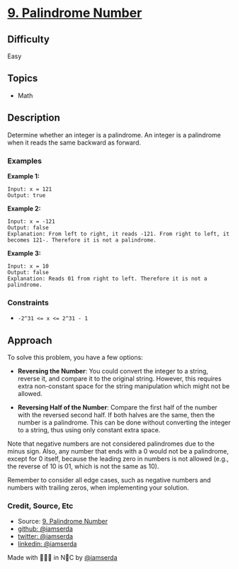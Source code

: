 # [9. Palindrome Number](https://leetcode.com/problems/palindrome-number/)

## Difficulty

Easy

## Topics

- Math

## Description

Determine whether an integer is a palindrome. An integer is a palindrome when it reads the same backward as forward.

### Examples

**Example 1:**

```plaintext
Input: x = 121
Output: true
```

**Example 2:**

```plaintext
Input: x = -121
Output: false
Explanation: From left to right, it reads -121. From right to left, it becomes 121-. Therefore it is not a palindrome.
```

**Example 3:**

```plaintext
Input: x = 10
Output: false
Explanation: Reads 01 from right to left. Therefore it is not a palindrome.
```

### Constraints

- `-2^31 <= x <= 2^31 - 1`

## Approach

To solve this problem, you have a few options:

- **Reversing the Number**: You could convert the integer to a string, reverse it, and compare it to the original string. However, this requires extra non-constant space for the string manipulation which might not be allowed.

- **Reversing Half of the Number**: Compare the first half of the number with the reversed second half. If both halves are the same, then the number is a palindrome. This can be done without converting the integer to a string, thus using only constant extra space.

Note that negative numbers are not considered palindromes due to the minus sign. Also, any number that ends with a 0 would not be a palindrome, except for 0 itself, because the leading zero in numbers is not allowed (e.g., the reverse of 10 is 01, which is not the same as 10).

Remember to consider all edge cases, such as negative numbers and numbers with trailing zeros, when implementing your solution.

### Credit, Source, Etc

- Source: [9. Palindrome Number](https://leetcode.com/problems/palindrome-number/)
- [github:  @iamserda](https://github.com/iamserda)
- [twitter: @iamserda](https://twitter.com/iamserda)
- [linkedin:    @iamserda](https://linkedin.com/in/iamserda)

Made with 🤍🫶🏿 in N🗽C by [@iamserda](https://www.twitter.com/iamserda)